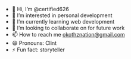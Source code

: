 - 👋 Hi, I’m @certified626
- 👀 I’m interested in personal development 
- 🌱 I’m currently learning web development 
- 💞️ I’m looking to collaborate on for future work
- 📫 How to reach me okothznation@gmail.com
- 😄 Pronouns: Clint 
- ⚡ Fun fact: storyteller 

<!---
certified626/certified626 is a ✨ special ✨ repository because its `README.md` (this file) appears on your GitHub profile.
You can click the Preview link to take a look at your changes.
--->
